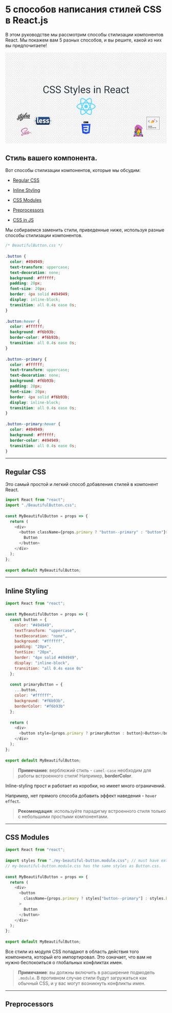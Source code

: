 # 5 способов написания стилей CSS в React.js

В этом руководстве мы рассмотрим способы стилизации компонентов React. Мы покажем вам 5 разных способов, и вы решите, какой из них вы предпочитаете!

![logo-react-css](img/logo.jpg)

## Стиль вашего компонента.

Вот способы стилизации компонентов, которые мы обсудим:

- [Regular CSS](#Regular-CSS)

- [Inline Styling](#Inline-Styling)

- [CSS Modules](#CSS-Modules)

- [Preprocessors](#Preprocessors)

- [CSS in JS](#CSS-in-JS)

Мы собираемся заменить стили, приведенные ниже, используя разные способы стилизации компонентов.

```css
/* BeautifulButton.css */

.button {
  color: #494949;
  text-transform: uppercase;
  text-decoration: none;
  background: #ffffff;
  padding: 20px;
  font-size: 20px;
  border: 4px solid #494949;
  display: inline-block;
  transition: all 0.4s ease 0s;
}

.button:hover {
  color: #ffffff;
  background: #f6b93b;
  border-color: #f6b93b;
  transition: all 0.4s ease 0s;
}

.button--primary {
  color: #ffffff;
  text-transform: uppercase;
  text-decoration: none;
  background: #f6b93b;
  padding: 20px;
  font-size: 20px;
  border: 4px solid #f6b93b;
  display: inline-block;
  transition: all 0.4s ease 0s;
}

.button--primary:hover {
  color: #494949;
  background: #ffffff;
  border-color: #494949;
  transition: all 0.4s ease 0s;
}
```

---

## Regular CSS

Это самый простой и легкий способ добавления стилей в компонент React.

```js
import React from "react";
import "./BeautifulButton.css";

const MyBeautifulButton = props => {
  return (
    <div>
      <button className={props.primary ? "button--primary" : "button"}>
        Button
      </button>
    </div>
  );
};

export default MyBeautifulButton;
```

---

## Inline Styling

```js
import React from "react";

const MyBeautifulButton = props => {
  const button = {
    color: "#494949",
    textTransform: "uppercase",
    textDecoration: "none",
    background: "#ffffff",
    padding: "20px",
    fontSize: "20px",
    border: "4px solid #494949",
    display: "inline-block",
    transition: "all 0.4s ease 0s"
  };

  const primaryButton = {
    ...button,
    color: "#ffffff",
    background: "#f6b93b",
    borderColor: "#f6b93b"
  };

  return (
    <div>
      <button style={props.primary ? primaryButton : button}>Button</button>
    </div>
  );
};

export default MyBeautifulButton;
```

> **Примечание**: верблюжий стиль - `camel-case` необходим для работы встроенного стиля! Например, **borderColor**.

Inline-styling прост и работает из коробки, но имеет много ограничений.

Например, нет прямого способа добавить эффект наведения - `hover effect`.

> **Рекомендация**: используйте парадигму встроенного стиля только с небольшими простыми компонентами.

---

## CSS Modules

```js
import React from "react";

import styles from "./my-beautiful-button.module.css"; // must have extension .module.css.
// my-beautiful-button.module.css has the same styles as Button.css.

const MyBeautifulButton = props => {
  return (
    <div>
      <button
        className={props.primary ? styles["button--primary"] : styles.button}
      >
        Button
      </button>
    </div>
  );
};

export default MyBeautifulButton;
```

Все стили из модуля CSS попадают в область действия того компонента, который его импортировал. Это означает, что вам не нужно беспокоиться о глобальных конфликтах имен.

> **Примечание**: вы должны включить в расширение подмодель `.module`. В противном случае стили будут загружаться как обычный CSS, и у вас могут возникнуть конфликты имен.

---

## Preprocessors

